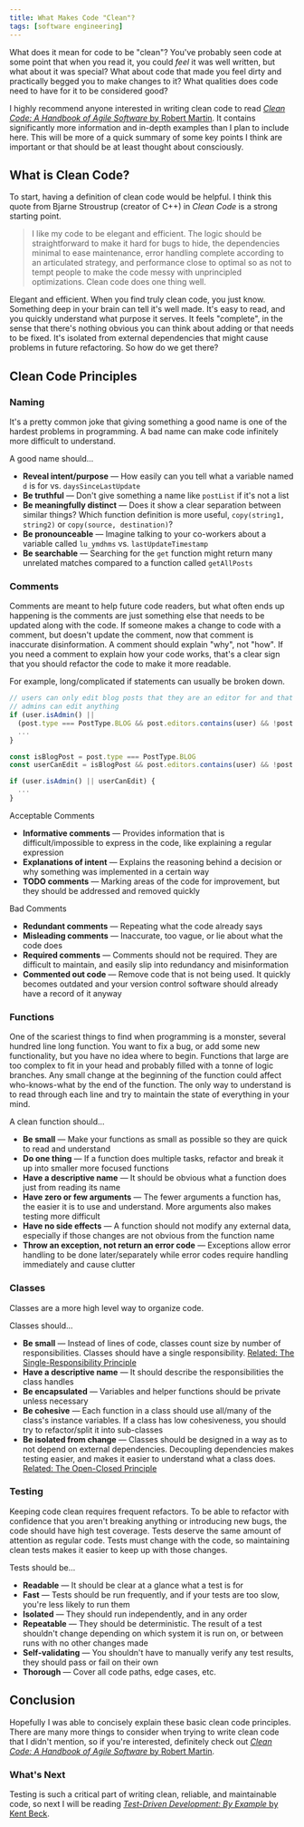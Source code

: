```yaml
---
title: What Makes Code "Clean"?
tags: [software engineering]
---
```

What does it mean for code to be "clean"? You've probably seen code at some point that when you read it, you could _feel_ it was well written, but what about it was special? What about code that made you feel dirty and practically begged you to make changes to it? What qualities does code need to have for it to be considered good?

I highly recommend anyone interested in writing clean code to read [*Clean Code: A Handbook of Agile Software* by Robert Martin](https://amzn.to/3Ef9Ace). It contains significantly more information and in-depth examples than I plan to include here. This will be more of a quick summary of some key points I think are important or that should be at least thought about consciously.

## What is Clean Code?
To start, having a definition of clean code would be helpful. I think this quote from Bjarne Stroustrup (creator of C++) in *Clean Code* is a strong starting point.

> I like my code to be elegant and efficient. The logic should be straightforward to make it hard for bugs to hide, the dependencies minimal to ease maintenance, error handling complete according to an articulated strategy, and performance close to optimal so as not to tempt people to make the code messy with unprincipled optimizations. Clean code does one thing well.

Elegant and efficient. When you find truly clean code, you just know. Something deep in your brain can tell it's well made. It's easy to read, and you quickly understand what purpose it serves. It feels "complete", in the sense that there's nothing obvious you can think about adding or that needs to be fixed. It's isolated from external dependencies that might cause problems in future refactoring. So how do we get there?

## Clean Code Principles
### Naming
It's a pretty common joke that giving something a good name is one of the hardest problems in programming. A bad name can make code infinitely more difficult to understand.

A good name should...
* **Reveal intent/purpose** &mdash; How easily can you tell what a variable named `d` is for vs. `daysSinceLastUpdate`
* **Be truthful** &mdash; Don't give something a name like `postList` if it's not a list
* **Be meaningfully distinct** &mdash; Does it show a clear separation between similar things? Which function definition is more useful, `copy(string1, string2)` or `copy(source, destination)`?
* **Be pronounceable** &mdash; Imagine talking to your co-workers about a variable called `lu_ymdhms` vs. `lastUpdateTimestamp`
* **Be searchable** &mdash; Searching for the `get` function might return many unrelated matches compared to a function called `getAllPosts`


### Comments
Comments are meant to help future code readers, but what often ends up happening is the comments are just something else that needs to be updated along with the code. If someone makes a change to code with a comment, but doesn't update the comment, now that comment is inaccurate disinformation. A comment should explain "why", not "how". If you need a comment to explain how your code works, that's a clear sign that you should refactor the code to make it more readable.

For example, long/complicated if statements can usually be broken down.
```typescript
// users can only edit blog posts that they are an editor for and that are unlocked
// admins can edit anything
if (user.isAdmin() ||
  (post.type === PostType.BLOG && post.editors.contains(user) && !post.locked))
  ...
}
```

```typescript
const isBlogPost = post.type === PostType.BLOG
const userCanEdit = isBlogPost && post.editors.contains(user) && !post.locked

if (user.isAdmin() || userCanEdit) {
  ...
}
```

Acceptable Comments
* **Informative comments** &mdash; Provides information that is difficult/impossible to express in the code, like explaining a regular expression
* **Explanations of intent** &mdash; Explains the reasoning behind a decision or why something was implemented in a certain way
* **TODO comments** &mdash; Marking areas of the code for improvement, but they should be addressed and removed quickly

Bad Comments
* **Redundant comments** &mdash; Repeating what the code already says
* **Misleading comments** &mdash; Inaccurate, too vague, or lie about what the code does
* **Required comments** &mdash; Comments should not be required. They are difficult to maintain, and easily slip into redundancy and misinformation
* **Commented out code** &mdash; Remove code that is not being used. It quickly becomes outdated and your version control software should already have a record of it anyway

### Functions
One of the scariest things to find when programming is a monster, several hundred line long function. You want to fix a bug, or add some new functionality, but you have no idea where to begin. Functions that large are too complex to fit in your head and probably filled with a tonne of logic branches. Any small change at the beginning of the function could affect who-knows-what by the end of the function. The only way to understand is to read through each line and try to maintain the state of everything in your mind.

A clean function should...
* **Be small** &mdash; Make your functions as small as possible so they are quick to read and understand
* **Do one thing** &mdash; If a function does multiple tasks, refactor and break it up into smaller more focused functions
* **Have a descriptive name** &mdash; It should be obvious what a function does just from reading its name
* **Have zero or few arguments** &mdash; The fewer arguments a function has, the easier it is to use and understand. More arguments also makes testing more difficult
* **Have no side effects** &mdash; A function should not modify any external data, especially if those changes are not obvious from the function name
* **Throw an exception, not return an error code** &mdash; Exceptions allow error handling to be done later/separately while error codes require handling immediately and cause clutter

### Classes
Classes are a more high level way to organize code.

Classes should...
* **Be small** &mdash; Instead of lines of code, classes count size by number of responsibilities. Classes should have a single responsibility. [Related: The Single-Responsibility Principle](https://en.wikipedia.org/wiki/Single-responsibility_principle)
* **Have a descriptive name** &mdash; It should describe the responsibilities the class handles
* **Be encapsulated** &mdash; Variables and helper functions should be private unless necessary
* **Be cohesive** &mdash; Each function in a class should use all/many of the class's instance variables. If a class has low cohesiveness, you should try to refactor/split it into sub-classes
* **Be isolated from change** &mdash; Classes should be designed in a way as to not depend on external dependencies. Decoupling dependencies makes testing easier, and makes it easier to understand what a class does. [Related: The Open-Closed Principle](https://en.wikipedia.org/wiki/Open%E2%80%93closed_principle)

### Testing
Keeping code clean requires frequent refactors. To be able to refactor with confidence that you aren't breaking anything or introducing new bugs, the code should have high test coverage. Tests deserve the same amount of attention as regular code. Tests must change with the code, so maintaining clean tests makes it easier to keep up with those changes.

Tests should be...
* **Readable** &mdash; It should be clear at a glance what a test is for
* **Fast** &mdash; Tests should be run frequently, and if your tests are too slow, you're less likely to run them
* **Isolated** &mdash; They should run independently, and in any order
* **Repeatable** &mdash; They should be deterministic. The result of a test shouldn't change depending on which system it is run on, or between runs with no other changes made
* **Self-validating** &mdash; You shouldn't have to manually verify any test results, they should pass or fail on their own
* **Thorough** &mdash; Cover all code paths, edge cases, etc.

## Conclusion
Hopefully I was able to concisely explain these basic clean code principles. There are many more things to consider when trying to write clean code that I didn't mention, so if you're interested, definitely check out [*Clean Code: A Handbook of Agile Software* by Robert Martin](https://amzn.to/3Ef9Ace). 

### What's Next
Testing is such a critical part of writing clean, reliable, and maintainable code, so next I will be reading [*Test-Driven Development: By Example* by Kent Beck](https://amzn.to/3KWnEf3).
